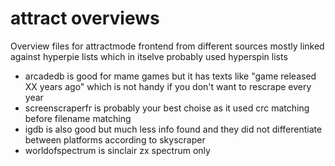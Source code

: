 # attract overviews
Overview files for attractmode frontend from different sources mostly linked against hyperpie lists which in itselve probably used hyperspin lists
* arcadedb is good for mame games but it has texts like "game released XX years ago" which is not handy if you don't want to rescrape every year
* screenscraperfr is probably your best choise as it used crc matching before filename matching
* igdb is also good but much less info found and they did not differentiate between platforms according to skyscraper
* worldofspectrum is sinclair zx spectrum only
